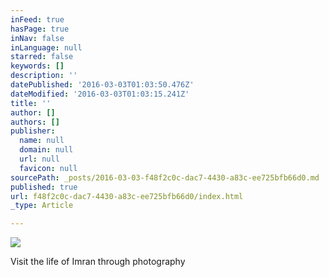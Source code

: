 ```yaml
---
inFeed: true
hasPage: true
inNav: false
inLanguage: null
starred: false
keywords: []
description: ''
datePublished: '2016-03-03T01:03:50.476Z'
dateModified: '2016-03-03T01:03:15.241Z'
title: ''
author: []
authors: []
publisher:
  name: null
  domain: null
  url: null
  favicon: null
sourcePath: _posts/2016-03-03-f48f2c0c-dac7-4430-a83c-ee725bfb66d0.md
published: true
url: f48f2c0c-dac7-4430-a83c-ee725bfb66d0/index.html
_type: Article

---
```

![](https://the-grid-user-content.s3-us-west-2.amazonaws.com/f3aca3d1-f2e7-46f6-8cf9-52092ee4a65a.jpg)

Visit the life of Imran through photography